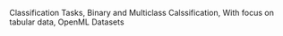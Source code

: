 Classification Tasks,
Binary and Multiclass Calssification,
With focus on tabular data,
OpenML Datasets
